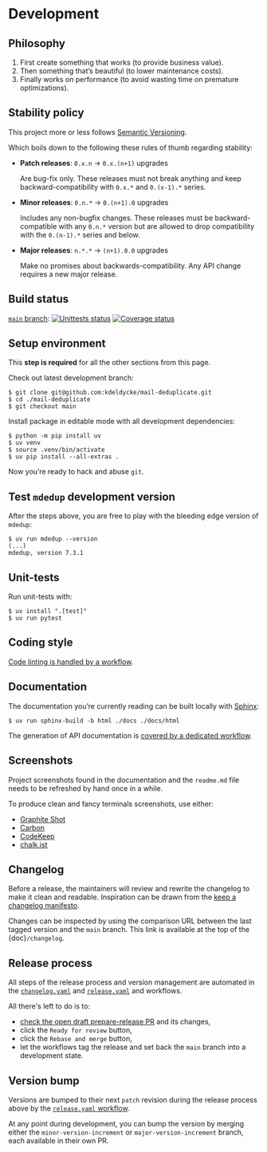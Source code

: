 # Development

## Philosophy

1. First create something that works (to provide business value).
1. Then something that’s beautiful (to lower maintenance costs).
1. Finally works on performance (to avoid wasting time on premature
   optimizations).

## Stability policy

This project more or less follows [Semantic Versioning](https://semver.org/).

Which boils down to the following these rules of thumb regarding stability:

- **Patch releases**: `0.x.n` → `0.x.(n+1)` upgrades

  Are bug-fix only. These releases must not break anything and keep
  backward-compatibility with `0.x.*` and `0.(x-1).*` series.

- **Minor releases**: `0.n.*` → `0.(n+1).0` upgrades

  Includes any non-bugfix changes. These releases must be backward-compatible
  with any `0.n.*` version but are allowed to drop compatibility with the
  `0.(n-1).*` series and below.

- **Major releases**: `n.*.*` → `(n+1).0.0` upgrades

  Make no promises about backwards-compatibility. Any API change requires a new
  major release.

## Build status

[`main` branch](https://github.com/kdeldycke/mail-deduplicate/tree/main):
[![Unittests status](https://github.com/kdeldycke/mail-deduplicate/actions/workflows/tests.yaml/badge.svg?branch=main)](https://github.com/kdeldycke/mail-deduplicate/actions/workflows/tests.yaml?query=branch%3Amain)
[![Coverage status](https://codecov.io/gh/kdeldycke/mail-deduplicate/branch/main/graph/badge.svg)](https://codecov.io/gh/kdeldycke/mail-deduplicate/branch/main)

## Setup environment

This **step is required** for all the other sections from this page.

Check out latest development branch:

```shell-session
$ git clone git@github.com:kdeldycke/mail-deduplicate.git
$ cd ./mail-deduplicate
$ git checkout main
```

Install package in editable mode with all development dependencies:

```shell-session
$ python -m pip install uv
$ uv venv
$ source .venv/bin/activate
$ uv pip install --all-extras .
```

Now you’re ready to hack and abuse `git`.

## Test `mdedup` development version

After the steps above, you are free to play with the bleeding edge version of `mdedup`:

```shell-session
$ uv run mdedup --version
(...)
mdedup, version 7.3.1
```

## Unit-tests

Run unit-tests with:

```shell-session
$ uv install ".[test]"
$ uv run pytest
```

## Coding style

[Code linting is handled by a workflow](https://github.com/kdeldycke/mail-deduplicate/blob/main/.github/workflows/lint.yaml).

## Documentation

The documentation you’re currently reading can be built locally with
[Sphinx](https://www.sphinx-doc.org):

```shell-session
$ uv run sphinx-build -b html ./docs ./docs/html
```

The generation of API documentation is
[covered by a dedicated workflow](https://github.com/kdeldycke/mail-deduplicate/blob/main/.github/workflows/docs.yaml).

## Screenshots

Project screenshots found in the documentation and the `readme.md` file needs
to be refreshed by hand once in a while.

To produce clean and fancy terminals screenshots, use either:

- [Graphite Shot](https://graphite-shot.now.sh)
- [Carbon](https://github.com/carbon-app/carbon)
- [CodeKeep](https://codekeep.io/screenshot)
- [chalk.ist](https://chalk.ist)

## Changelog

Before a release, the maintainers will review and rewrite the changelog to make
it clean and readable. Inspiration can be drawn from the
[keep a changelog manifesto](https://keepachangelog.com).

Changes can be inspected by using the comparison URL between the last tagged
version and the `main` branch. This link is available at the top of the
{doc}`/changelog`.

## Release process

All steps of the release process and version management are automated in the
[`changelog.yaml`](https://github.com/kdeldycke/mail-deduplicate/blob/main/.github/workflows/changelog.yaml) and
[`release.yaml`](https://github.com/kdeldycke/mail-deduplicate/blob/main/.github/workflows/release.yaml) and workflows.

All there's left to do is to:

- [check the open draft prepare-release PR](https://github.com/kdeldycke/mail-deduplicate/pulls?q=is%3Apr+is%3Aopen+head%3Aprepare-release)
  and its changes,
- click the `Ready for review` button,
- click the `Rebase and merge` button,
- let the workflows tag the release and set back the `main` branch into a
  development state.

## Version bump

Versions are bumped to their next `patch` revision during the release process
above by the
[`release.yaml` workflow](https://github.com/kdeldycke/mail-deduplicate/blob/main/.github/workflows/release.yaml).

At any point during development, you can bump the version by merging either the
`minor-version-increment` or `major-version-increment` branch, each available
in their own PR.
